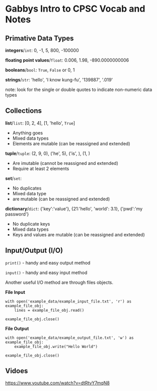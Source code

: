 # Gabbys Intro to CPSC Vocab and Notes 

## Primative Data Types

**integers**/`int`: 0, -1, 5, 800, -100000

**floating point values**/`float`: 0.006, 1.98, -890.0000000006

**booleans**/`bool`: `True`, `False` or 0, 1

**strings**/`str`: 'hello', 'I know kung-fu', '139887', '.019'

note: look for the single or double quotes to indicate non-numeric data types

## Collections

**list**/`list`: [0, 2, 4], [1, 'hello', `True`]
- Anything goes
- Mixed data types
- Elements are mutable (can be reassigned and extended)

**tuple**/`tuple`: (2, 9, 0), ('he', 5), ('is', ), (1, )
- Are imutable (cannot be reassigned and extended)
- Require at least 2 elements

**set**/`set`:
- No duplicates
- Mixed data type
- are mutable (can be reassigned and extended)

**dictionary**/`dict`: {'key':'value'}, {21:'hello', 'world': 3.1}, {'pwd':'my password'}
- No duplicate keys
- Mixed data types
- Keys and values are mutable (can be reassigned and extended)  


## Input/Output (I/O)

`print()` - handy and easy output method

`input()` - handy and easy input method

Another useful I/O method are through files objects.

**File Input**
```
with open('example_data/example_input_file.txt', 'r') as example_file_obj:
    lines = example_file_obj.read()

example_file_obj.close()
```

**File Output**
```
with open('example_data/example_output_file.txt', 'w') as example_file_obj:
    example_file_obj.write("Hello World")

example_file_obj.close()
```


## Vidoes

https://www.youtube.com/watch?v=dtRtvY7mqN8